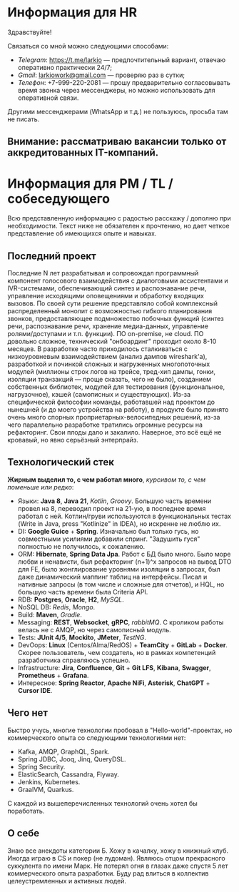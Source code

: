 # Информация для HR

Здравствуйте!

Связаться со мной можно следующими способами:
 - *Telegram*: https://t.me/larkio — предпочтительный вариант, отвечаю оперативно практически 24/7;
 - *Gmail*: larkiowork@gmail.com — проверяю раз в сутки;
 - *Телефон*: +7-999-220-2081 — прошу предварительно согласовывать время звонка через мессенджеры, но можно использовать для оперативной связи.

Другими мессенджерами (WhatsApp и т.д.) не пользуюсь, просьба там не писать.

## Внимание: рассматриваю вакансии только от аккредитованных IT-компаний.


# Информация для PM / TL / собеседующего

Всю представленную информацию с радостью расскажу / дополню при необходимости. Текст ниже не обязателен к прочтению, но дает четкое представление об имеющихся опыте и навыках.

## Последний проект

Последние N лет разрабатывал и сопровождал программный компонент голосового взаимодействия с диалоговыми ассистентами и IVR-системами, обеспечивающий синтез и распознавание речи, управление исходящими оповещениями и обработку входящих вызовов. По своей сути решение представляло собой комплексный распределенный монолит с возможностью гибкого планирования звонков, предоставляющее подмножество побочных функций (синтез речи, распознавание речи, хранение медиа-данных, управление ролями/доступами и т.п. функции). ПО on-premise, не cloud. ПО довольно сложное, технический "онбоардинг" проходит около 8-10 месяцев. В разработке часто приходилось сталкиваться с низкоуровневым взаимодействием (анализ дампов wireshark'а), разработкой и починкой сложных и нагруженных многопоточных модулей (миллионы строк логов на трейсе, тред-хип дампы, гонки, изоляции транзакций — проще сказать, чего не было), созданием собственных библиотек, модулей для тестирования (функциональное, нагрузочное), кэшей (самописных и существующих). Из-за специфической философии команды, работавшей над проектом до нынешней (и до моего устройства на работу), в продукте было принято очень много спорных проприетарных-велосипедных решений, из-за чего параллельно разработке тратились огромные ресурсы на рефакторинг. Свои плоды дало и закалило. Наверное, это всё ещё не кровавый, но явно серьёзный энтерпрайз.

## Технологический стек

**Жирным выделил то, с чем работал много**, *курсивом то, с чем поменьше или редко*:

 - Языки: **Java 8**, **Java 21**, *Kotlin*, *Groovy*. Большую часть времени провел на 8, переводил проект на 21-ую, в последнее время работал с ней. Котлин/груви используются в функциональных тестах (Write in Java, press "Kotlinize" in IDEA), но искренне не люблю их. 
 - DI: **Google Guice** + **Spring**. Изначально был только гусь, но совместными усилиями добавили спринг. "Задушить гуся" полностью не получилось, к сожалению.
 - ORM: **Hibernate**, **Spring Data Jpa**. Работ с БД было много. Было море любви и ненависти, был рефакторинг (n+1)^x запросов на вывод DTO для FE, было жонглирование уровнями изоляции в запросах, был даже динамический маппинг таблиц на интерфейсы. Писал и нативные запросы (в том числе и сложные для отчетов), и HQL, но большую часть времени была Criteria API.
 - RDB: **Postgres**, **Oracle**, **H2**, *MySQL*.
 - NoSQL DB: *Redis*, *Mongo*.
 - Build: **Maven**, *Gradle*.
 - Messaging: **REST**, **Websocket**, **gRPC**, *rabbitMQ*. С кроликом работы велась не с AMQP, но через самописный модуль.
 - Tests: **JUnit 4/5**, **Mockito**, **JMeter**, *TestNG*.
 - DevOops: **Linux** (Centos/Alma/RedOS) + **TeamCity** + **GitLab** + **Docker**. Скорее пользователь, чем создатель, но в рамках компетенций разработчика справляюсь успешно.
 - Infrastructure: **Jira**, **Confluence**, **Git** + **Git LFS**, **Kibana**, **Swagger**, **Prometheus** + **Grafana**.
 - Интересное: **Spring Reactor**, **Apache NiFi**, **Asterisk**, **ChatGPT** + **Cursor IDE**.

## Чего нет

Быстро учусь, многие технологии пробовал в "Hello-world"-проектах, но коммерческого опыта со следующими технологиями нет:

 - Kafka, AMQP, GraphQL, Spark.
 - Spring JDBC, Jooq, Jinq, QueryDSL.
 - Spring Security.
 - ElasticSearch, Cassandra, Flyway.
 - Jenkins, Kubernetes.
 - GraalVM, Quarkus.

С каждой из вышеперечисленных технологий очень хотел бы поработать.

## О себе

Знаю все анекдоты категории Б. Хожу в качалку, хожу в книжный клуб. Иногда играю в CS и покер (не лудоман). Являюсь отцом прекрасного суккулента по имени Марк. Не потерял огня в глазах даже спустя 5 лет коммерческого опыта разработки. Буду рад влиться в коллектив целеустремленных и активных людей.
